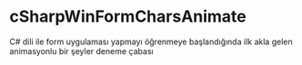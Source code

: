 # cSharpWinFormCharsAnimate
C# dili ile form uygulaması yapmayı öğrenmeye başlandığında ilk akla gelen animasyonlu bir şeyler deneme çabası



